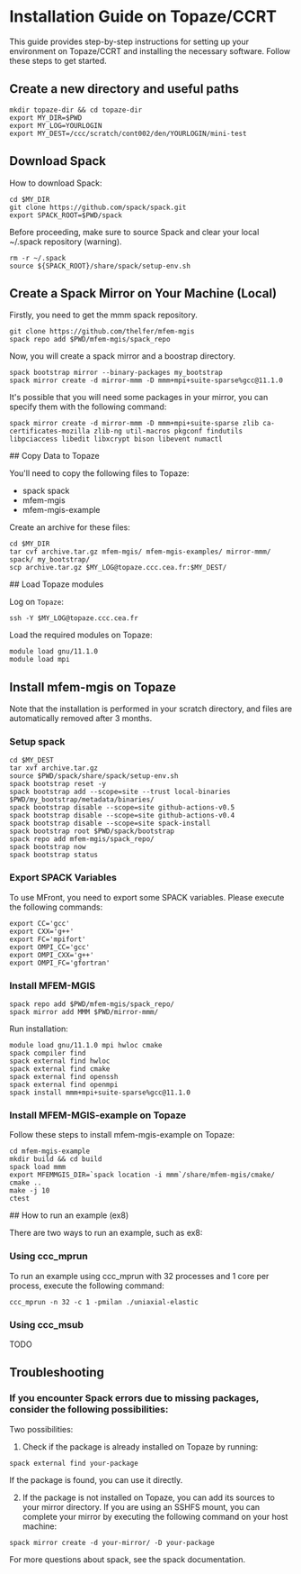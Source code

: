# Installation Guide on Topaze/CCRT

This guide provides step-by-step instructions for setting up your environment on Topaze/CCRT and installing the necessary software. Follow these steps to get started.

## Create a new directory and useful paths

```
mkdir topaze-dir && cd topaze-dir
export MY_DIR=$PWD
export MY_LOG=YOURLOGIN
export MY_DEST=/ccc/scratch/cont002/den/YOURLOGIN/mini-test
```

## Download Spack

How to download Spack: 

```
cd $MY_DIR
git clone https://github.com/spack/spack.git
export SPACK_ROOT=$PWD/spack
```

Before proceeding, make sure to source Spack and clear your local ~/.spack repository (warning).

```
rm -r ~/.spack
source ${SPACK_ROOT}/share/spack/setup-env.sh
```

## Create a Spack Mirror on Your Machine (Local)

Firstly, you need to get the mmm spack repository.

```
git clone https://github.com/thelfer/mfem-mgis
spack repo add $PWD/mfem-mgis/spack_repo
```

Now, you will create a spack mirror and a boostrap directory.

```
spack bootstrap mirror --binary-packages my_bootstrap
spack mirror create -d mirror-mmm -D mmm+mpi+suite-sparse%gcc@11.1.0
```

It's possible that you will need some packages in your mirror, you can specify them with the following command:

```
spack mirror create -d mirror-mmm -D mmm+mpi+suite-sparse zlib ca-certificates-mozilla zlib-ng util-macros pkgconf findutils libpciaccess libedit libxcrypt bison libevent numactl
```

## Copy Data to Topaze

You'll need to copy the following files to Topaze:
- spack
  spack
- mfem-mgis
- mfem-mgis-example

Create an archive for these files:

```
cd $MY_DIR
tar cvf archive.tar.gz mfem-mgis/ mfem-mgis-examples/ mirror-mmm/ spack/ my_bootstrap/
scp archive.tar.gz $MY_LOG@topaze.ccc.cea.fr:$MY_DEST/
```

## Load Topaze modules
 
Log on `Topaze`: 

```
ssh -Y $MY_LOG@topaze.ccc.cea.fr
```

Load the required modules on Topaze:

```
module load gnu/11.1.0
module load mpi
```
## Install mfem-mgis on Topaze

Note that the installation is performed in your scratch directory, and files are automatically removed after 3 months.

### Setup spack

```
cd $MY_DEST
tar xvf archive.tar.gz
source $PWD/spack/share/spack/setup-env.sh
spack bootstrap reset -y
spack bootstrap add --scope=site --trust local-binaries $PWD/my_bootstrap/metadata/binaries/
spack bootstrap disable --scope=site github-actions-v0.5
spack bootstrap disable --scope=site github-actions-v0.4
spack bootstrap disable --scope=site spack-install
spack bootstrap root $PWD/spack/bootstrap
spack repo add mfem-mgis/spack_repo/
spack bootstrap now
spack bootstrap status
```

### Export SPACK Variables

To use MFront, you need to export some SPACK variables. Please execute the following commands:

```
export CC='gcc'
export CXX='g++'
export FC='mpifort'
export OMPI_CC='gcc'
export OMPI_CXX='g++'
export OMPI_FC='gfortran'
```

### Install MFEM-MGIS

```
spack repo add $PWD/mfem-mgis/spack_repo/
spack mirror add MMM $PWD/mirror-mmm/
```

Run installation:

```
module load gnu/11.1.0 mpi hwloc cmake
spack compiler find
spack external find hwloc
spack external find cmake
spack external find openssh
spack external find openmpi
spack install mmm+mpi+suite-sparse%gcc@11.1.0
```

### Install MFEM-MGIS-example on Topaze

Follow these steps to install mfem-mgis-example on Topaze:

```
cd mfem-mgis-example
mkdir build && cd build
spack load mmm
export MFEMMGIS_DIR=`spack location -i mmm`/share/mfem-mgis/cmake/
cmake ..
make -j 10
ctest
```

## How to run an example (ex8)

There are two ways to run an example, such as ex8:

### Using ccc_mprun

To run an example using ccc_mprun with 32 processes and 1 core per process, execute the following command:

```
ccc_mprun -n 32 -c 1 -pmilan ./uniaxial-elastic
```

### Using ccc_msub 

TODO

## Troubleshooting

### If you encounter Spack errors due to missing packages, consider the following possibilities:

Two possibilities:

1) Check if the package is already installed on Topaze by running:

```
spack external find your-package
```
If the package is found, you can use it directly.

2) If the package is not installed on Topaze, you can add its sources to your mirror directory. If you are using an SSHFS mount, you can complete your mirror by executing the following command on your host machine: 

```
spack mirror create -d your-mirror/ -D your-package
```

For more questions about spack, see the spack documentation.
